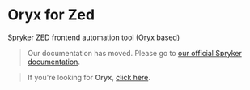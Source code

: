 # Oryx for Zed

Spryker ZED frontend automation tool (Oryx based)

> Our documentation has moved. Please go to [our official Spryker documentation](http://spryker.github.io/user-interface/oryx/for-zed).

> If you're looking for **Oryx**, [click here](http://spryker.github.io/user-interface/oryx).
